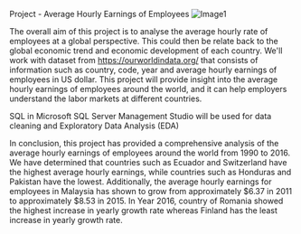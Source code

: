 Project - Average Hourly Earnings of Employees
![Image1](https://user-images.githubusercontent.com/122255738/220276420-564f6289-e3e9-4101-8178-f57e879d19a1.png)

The overall aim of this project is to analyse the average hourly rate of employees at a global perspective. This could then be relate back to the global economic trend and economic development of each country. We'll work with dataset from https://ourworldindata.org/ that consists of information such as country, code, year and average hourly earnings of employees in US dollar. This project will provide insight into the average hourly earnings of employees around the world, and it can help employers understand the labor markets at different countries.

SQL in Microsoft SQL Server Management Studio will be used for data cleaning and Exploratory Data Analysis (EDA)


In conclusion, this project has provided a comprehensive analysis of the average hourly earnings of employees around the world from 1990 to 2016. We have determined that countries such as Ecuador and Switzerland have the highest average hourly earnings, while countries such as Honduras and Pakistan have the lowest. Additionally, the average hourly earnings for employees in Malaysia has shown to grow from approximately $6.37 in 2011 to approximately $8.53 in 2015. In Year 2016, country of Romania showed the highest increase in yearly growth rate whereas Finland has the least increase in yearly growth rate. 

